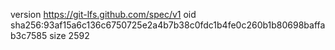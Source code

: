 version https://git-lfs.github.com/spec/v1
oid sha256:93af15a6c136c6750725e2a4b7b38c0fdc1b4fe0c260b1b80698baffab3c7585
size 2592
